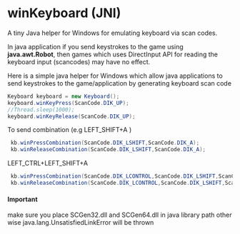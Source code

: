 # winKeyboard (JNI)
A tiny Java helper for Windows for emulating keyboard via scan codes.

In java application if you send keystrokes to the game using <strong>java.awt.Robot</strong>, then games which uses DirectInput API for reading the keyboard input (scancodes) may have no effect.

Here is a simple java helper for Windows which allow java applications to send keystrokes to the game/application by generating keyboard scan code

```java
Keyboard keyboard = new Keyboard();
keyboard.winKeyPress(ScanCode.DIK_UP);
//Thread.sleep(1000);
keyboard.winKeyRelease(ScanCode.DIK_UP);
```

To send combination (e.g LEFT_SHIFT+A )
```java
 kb.winPressCombination(ScanCode.DIK_LSHIFT,ScanCode.DIK_A);
 kb.winReleaseCombination(ScanCode.DIK_LSHIFT,ScanCode.DIK_A);
 ```

LEFT_CTRL+LEFT_SHIFT+A
```java
 kb.winPressCombination(ScanCode.DIK_LCONTROL,ScanCode.DIK_LSHIFT,ScanCode.DIK_A);
 kb.winReleaseCombination(ScanCode.DIK_LCONTROL,ScanCode.DIK_LSHIFT,ScanCode.DIK_A);
```



<div>
<h4>Important</h4>
make sure you place SCGen32.dll and SCGen64.dll in java library path other wise java.lang.UnsatisfiedLinkError will be thrown
</div>
